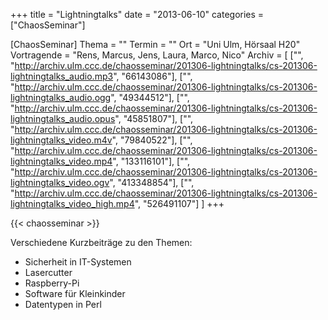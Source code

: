 +++
title = "Lightningtalks"
date = "2013-06-10"
categories = ["ChaosSeminar"]

[ChaosSeminar]
Thema = ""
Termin = ""
Ort = "Uni Ulm, Hörsaal H20"
Vortragende = "Rens, Marcus, Jens, Laura, Marco, Nico"
Archiv = [
	["", "http://archiv.ulm.ccc.de/chaosseminar/201306-lightningtalks/cs-201306-lightningtalks_audio.mp3", "66143086"],
	["", "http://archiv.ulm.ccc.de/chaosseminar/201306-lightningtalks/cs-201306-lightningtalks_audio.ogg", "49344512"],
	["", "http://archiv.ulm.ccc.de/chaosseminar/201306-lightningtalks/cs-201306-lightningtalks_audio.opus", "45851807"],
	["", "http://archiv.ulm.ccc.de/chaosseminar/201306-lightningtalks/cs-201306-lightningtalks_video.m4v", "79840522"],
	["", "http://archiv.ulm.ccc.de/chaosseminar/201306-lightningtalks/cs-201306-lightningtalks_video.mp4", "133116101"],
	["", "http://archiv.ulm.ccc.de/chaosseminar/201306-lightningtalks/cs-201306-lightningtalks_video.ogv", "413348854"],
	["", "http://archiv.ulm.ccc.de/chaosseminar/201306-lightningtalks/cs-201306-lightningtalks_video_high.mp4", "526491107"]
	]
+++

{{< chaosseminar >}}

Verschiedene Kurzbeiträge zu den Themen:

- Sicherheit in IT-Systemen
- Lasercutter
- Raspberry-Pi
- Software für Kleinkinder
- Datentypen in Perl
